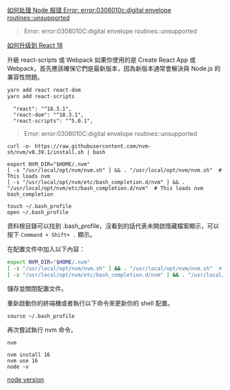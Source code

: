 [如何处理 Node 报错 Error: error:0308010c:digital envelope routines::unsupported](https://www.freecodecamp.org/chinese/news/error-error-0308010c-digital-envelope-routines-unsupported-node-error-solved/)

> Error: error:0308010C:digital envelope routines::unsupported

[如何升级到 React 18](https://zh-hans.react.dev/blog/2022/03/08/react-18-upgrade-guide)

升級 react-scripts 或 Webpack
如果你使用的是 Create React App 或 Webpack，首先應該確保它們是最新版本，因為新版本通常會解決與 Node.js 的兼容性問題。

```js
yarn add react react-dom
yarn add react-scripts
```

```
  "react": "^18.3.1",
  "react-dom": "^18.3.1",
  "react-scripts": "^5.0.1",
```

> Error: error:0308010C:digital envelope routines::unsupported

`curl -o- https://raw.githubusercontent.com/nvm-sh/nvm/v0.39.1/install.sh | bash`

```
export NVM_DIR="$HOME/.nvm"
[ -s "/usr/local/opt/nvm/nvm.sh" ] && . "/usr/local/opt/nvm/nvm.sh"  # This loads nvm
[ -s "/usr/local/opt/nvm/etc/bash_completion.d/nvm" ] && . "/usr/local/opt/nvm/etc/bash_completion.d/nvm"  # This loads nvm bash_completion
```

`touch ~/.bash_profile`  
`open ~/.bash_profile `  

資料根目錄可以找到 .bash_profile，沒看到的話代表未開啟隱藏檔案顯示，可以按下 `Command + Shift+ .` 顯示。

在配置文件中加入以下內容：

```bash
export NVM_DIR="$HOME/.nvm"
[ -s "/usr/local/opt/nvm/nvm.sh" ] && . "/usr/local/opt/nvm/nvm.sh"  # This loads nvm
[ -s "/usr/local/opt/nvm/etc/bash_completion.d/nvm" ] && . "/usr/local/opt/nvm/etc/bash_completion.d/nvm"  # This loads nvm bash_completion
```

儲存並關閉配置文件。

重新啟動你的終端機或者執行以下命令來更新你的 shell 配置。

`source ~/.bash_profile`  

再次嘗試執行 nvm 命令，

`nvm`

`nvm install 16`  
`nvm use 16`  
`node -v`  

[node version](https://nodejs.org/en/about/previous-releases)

